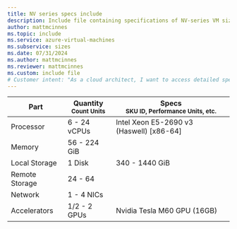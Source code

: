 ```yaml
---
title: NV series specs include
description: Include file containing specifications of NV-series VM sizes.
author: mattmcinnes
ms.topic: include
ms.service: azure-virtual-machines
ms.subservice: sizes
ms.date: 07/31/2024
ms.author: mattmcinnes
ms.reviewer: mattmcinnes
ms.custom: include file
# Customer intent: "As a cloud architect, I want to access detailed specifications for NV-series VM sizes, so that I can determine the right configurations for my workload requirements."
---
```

| Part | Quantity <br><sup>Count Units | Specs <br><sup>SKU ID, Performance Units, etc.  |
|---|---|---|
| Processor      | 6 - 24 vCPUs     | Intel Xeon E5-2690 v3 (Haswell) [x86-64] |
| Memory         | 56 - 224 GiB        |    |
| Local Storage  | 1 Disk         | 340 - 1440 GiB  |
| Remote Storage | 24 - 64        |  |
| Network        | 1 - 4 NICs        |  |
| Accelerators   | 1/2 - 2 GPUs            | Nvidia Tesla M60 GPU (16GB)    |
